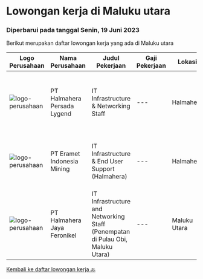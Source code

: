 
  # Lowongan kerja di Maluku utara

  ### Diperbarui pada tanggal Senin, 19 Juni 2023

  Berikut merupakan daftar lowongan kerja yang ada di Maluku utara

  |Logo Perusahaan | Nama Perusahaan | Judul Pekerjaan | Gaji Pekerjaan | Lokasi | Deskripsi | Tanggal diunggah | Pranala |
  | -------------- | --------------- | --------------- | --------- | --------- | -------------- | ------- | ----------- |
  |![logo-perusahaan](https://i.ibb.co/sqvTCh9/112815900-stock-vector-no-image-available-icon-flat-vector.webp)|PT Halmahera Persada Lygend|IT Infrastructure & Networking Staff|---|Halmahera|Job Description : Provide technical support to the development of the infrastructure systems and services Define, order, and monitor installation and...|Jumat, 09 Juni 2023|https://www.jobstreet.co.id/id/job/it-infrastructure-networking-staff-4365216?token=0~1165f3a6-5009-46c3-901d-011769f788fa&sectionRank=1&jobId=jobstreet-id-job-4365216|
|![logo-perusahaan](https://image-service-cdn.seek.com.au/464b44927984419ade44790463db2061d884e4c9/ee4dce1061f3f616224767ad58cb2fc751b8d2dc)|PT Eramet Indonesia Mining|IT Infrastructure & End User Support (Halmahera)|---|Halmahera|Job Description:·      Provide day-to-day technical support to end users and ensure the smooth running of computers, network devices and...|Senin, 29 Mei 2023|https://www.jobstreet.co.id/id/job/it-infrastructure-end-user-support-halmahera-4351137?token=0~1165f3a6-5009-46c3-901d-011769f788fa&sectionRank=2&jobId=jobstreet-id-job-4351137|
|![logo-perusahaan](https://image-service-cdn.seek.com.au/5582002035ae62ec1974f28a6c0ebc18f930b553/ee4dce1061f3f616224767ad58cb2fc751b8d2dc)|PT Halmahera Jaya Feronikel|IT Infrastructure and Networking Staff (Penempatan di Pulau Obi, Maluku Utara)|---|Maluku Utara|Job Description : Provide technical support to the development of the infrastructure systems and services Define, order, and monitor installation and...|Selasa, 30 Mei 2023|https://www.jobstreet.co.id/id/job/it-infrastructure-and-networking-staff-penempatan-di-pulau-obi-maluku-utara-4352611?token=0~1165f3a6-5009-46c3-901d-011769f788fa&sectionRank=3&jobId=jobstreet-id-job-4352611|


  [Kembali ke daftar lowongan kerja 🔙](../README.md#daftar-lowongan-kerja)
  